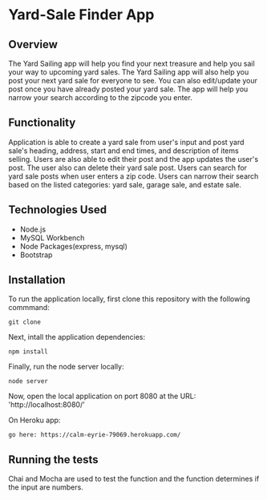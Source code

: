 # Yard-Sale Finder App

## Overview
The Yard Sailing app will help you find your next treasure and help you sail your way to upcoming yard sales.  The Yard Sailing app will also help you post your next yard sale for everyone to see.  You can also edit/update your post once you have already posted your yard sale.  The app will help you narrow your search according to the zipcode you enter.

## Functionality
Application is able to create a yard sale from user's input and post yard sale's heading, address, start and end times, and description of items selling.  Users are also able to edit their post and the app updates the user's post.  The user also can delete their yard sale post.  Users can search for yard sale posts when user enters a zip code.  Users can narrow their search based on the listed categories: yard sale, garage sale, and estate sale. 


## Technologies Used

- Node.js
- MySQL Workbench
- Node Packages(express, mysql)
- Bootstrap

## Installation

To run the application locally, first clone this repository with the following commmand:
    
    git clone 

Next, intall the application dependencies:
    
    npm install

Finally, run the node server locally:
    
    node server

Now, open the local application on port 8080 at the URL: 'http://localhost:8080/'

On Heroku app:

    go here: https://calm-eyrie-79069.herokuapp.com/

## Running the tests

Chai and Mocha are used to test the function and the function determines if the input are numbers.
